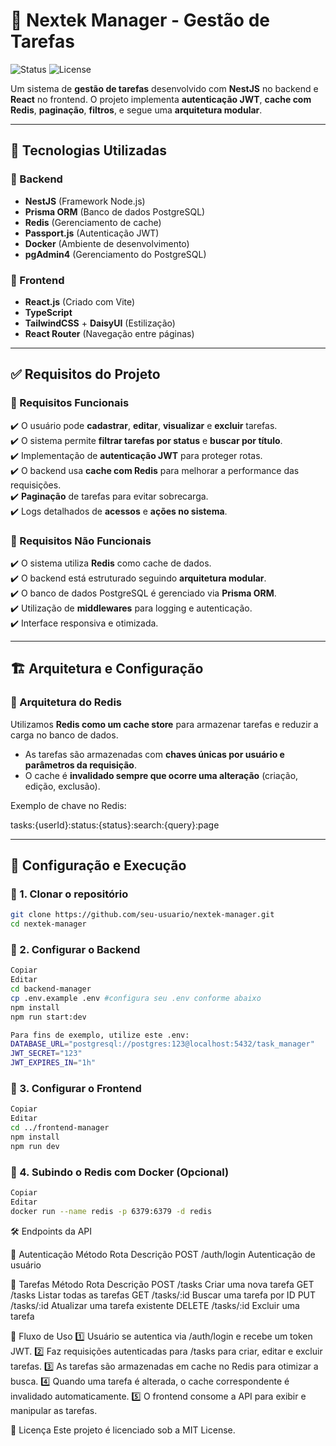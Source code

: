 # 📝 Nextek Manager - Gestão de Tarefas

![Status](https://img.shields.io/badge/Status-Em%20Desenvolvimento-blue.svg)
![License](https://img.shields.io/badge/License-MIT-green)

Um sistema de **gestão de tarefas** desenvolvido com **NestJS** no backend e **React** no frontend. O projeto implementa **autenticação JWT**, **cache com Redis**, **paginação**, **filtros**, e segue uma **arquitetura modular**.

---

## 🚀 Tecnologias Utilizadas

### 🔹 Backend

- **NestJS** (Framework Node.js)
- **Prisma ORM** (Banco de dados PostgreSQL)
- **Redis** (Gerenciamento de cache)
- **Passport.js** (Autenticação JWT)
- **Docker** (Ambiente de desenvolvimento)
- **pgAdmin4** (Gerenciamento do PostgreSQL)

### 🔹 Frontend

- **React.js** (Criado com Vite)
- **TypeScript**
- **TailwindCSS** + **DaisyUI** (Estilização)
- **React Router** (Navegação entre páginas)

---

## ✅ Requisitos do Projeto

### 📌 Requisitos Funcionais

✔️ O usuário pode **cadastrar**, **editar**, **visualizar** e **excluir** tarefas.  
✔️ O sistema permite **filtrar tarefas por status** e **buscar por título**.  
✔️ Implementação de **autenticação JWT** para proteger rotas.  
✔️ O backend usa **cache com Redis** para melhorar a performance das requisições.  
✔️ **Paginação** de tarefas para evitar sobrecarga.  
✔️ Logs detalhados de **acessos** e **ações no sistema**.

### 📌 Requisitos Não Funcionais

✔️ O sistema utiliza **Redis** como cache de dados.  
✔️ O backend está estruturado seguindo **arquitetura modular**.  
✔️ O banco de dados PostgreSQL é gerenciado via **Prisma ORM**.  
✔️ Utilização de **middlewares** para logging e autenticação.  
✔️ Interface responsiva e otimizada.

---

## 🏗️ Arquitetura e Configuração

### 🔹 Arquitetura do Redis

Utilizamos **Redis como um cache store** para armazenar tarefas e reduzir a carga no banco de dados.

- As tarefas são armazenadas com **chaves únicas por usuário e parâmetros da requisição**.
- O cache é **invalidado sempre que ocorre uma alteração** (criação, edição, exclusão).

Exemplo de chave no Redis:

tasks:{userId}:status:{status}:search:{query}:page

---

## 🔧 Configuração e Execução

### 📌 1. Clonar o repositório

```sh
git clone https://github.com/seu-usuario/nextek-manager.git
cd nextek-manager
```

### 📌 2. Configurar o Backend
```sh
Copiar
Editar
cd backend-manager
cp .env.example .env #configura seu .env conforme abaixo
npm install
npm run start:dev
```
```sh
Para fins de exemplo, utilize este .env:
DATABASE_URL="postgresql://postgres:123@localhost:5432/task_manager"
JWT_SECRET="123"
JWT_EXPIRES_IN="1h"
```

### 📌 3. Configurar o Frontend
```sh
Copiar
Editar
cd ../frontend-manager
npm install
npm run dev
```

### 📌 4. Subindo o Redis com Docker (Opcional)
```sh
Copiar
Editar
docker run --name redis -p 6379:6379 -d redis
```

🛠️ Endpoints da API

🔹 Autenticação
Método	Rota	Descrição
POST	/auth/login	Autenticação de usuário

🔹 Tarefas
Método	Rota	Descrição
POST	/tasks	Criar uma nova tarefa
GET	/tasks	Listar todas as tarefas
GET	/tasks/:id	Buscar uma tarefa por ID
PUT	/tasks/:id	Atualizar uma tarefa existente
DELETE	/tasks/:id	Excluir uma tarefa

📌 Fluxo de Uso
1️⃣ Usuário se autentica via /auth/login e recebe um token JWT.
2️⃣ Faz requisições autenticadas para /tasks para criar, editar e excluir tarefas.
3️⃣ As tarefas são armazenadas em cache no Redis para otimizar a busca.
4️⃣ Quando uma tarefa é alterada, o cache correspondente é invalidado automaticamente.
5️⃣ O frontend consome a API para exibir e manipular as tarefas.

📜 Licença
Este projeto é licenciado sob a MIT License.
